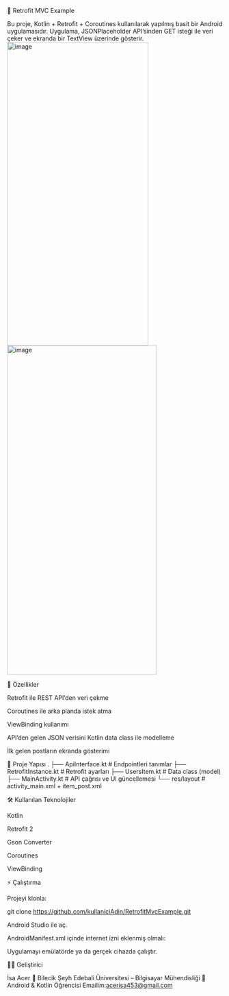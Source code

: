 📱 Retrofit MVC Example

Bu proje, Kotlin + Retrofit + Coroutines kullanılarak yapılmış basit bir Android uygulamasıdır.
Uygulama, JSONPlaceholder
 API’sinden GET isteği ile veri çeker ve ekranda bir TextView üzerinde gösterir.
 <img width="330" height="708" alt="image" src="https://github.com/user-attachments/assets/2dfe7761-91ef-4012-bd8f-28938f74b3c1" />
 <img width="350" height="769" alt="image" src="https://github.com/user-attachments/assets/30d2b59b-477c-4ba4-9e67-075c8cf67e31" />



🚀 Özellikler

Retrofit ile REST API’den veri çekme

Coroutines ile arka planda istek atma

ViewBinding kullanımı

API’den gelen JSON verisini Kotlin data class ile modelleme

İlk gelen postların ekranda gösterimi

📂 Proje Yapısı
.
├── ApiInterface.kt         # Endpointleri tanımlar
├── RetrofitInstance.kt     # Retrofit ayarları
├── UsersItem.kt            # Data class (model)
├── MainActivity.kt         # API çağrısı ve UI güncellemesi
└── res/layout              # activity_main.xml + item_post.xml

🛠 Kullanılan Teknolojiler

Kotlin

Retrofit 2

Gson Converter

Coroutines

ViewBinding

⚡ Çalıştırma

Projeyi klonla:

git clone https://github.com/kullaniciAdin/RetrofitMvcExample.git


Android Studio ile aç.

AndroidManifest.xml içinde internet izni eklenmiş olmalı:

<uses-permission android:name="android.permission.INTERNET"/>


Uygulamayı emülatörde ya da gerçek cihazda çalıştır.

👨‍💻 Geliştirici

İsa Acer
📍 Bilecik Şeyh Edebali Üniversitesi – Bilgisayar Mühendisliği
🚀 Android & Kotlin Öğrencisi
Emailim:acerisa453@gmail.com
